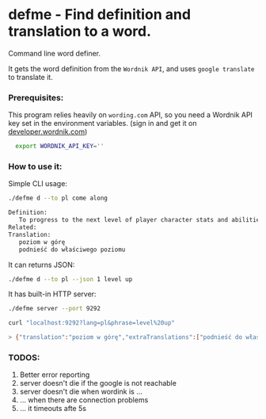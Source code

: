 # defme - Find definition and translation to a word.

Command line word definer.

It gets the word definition from the `Wordnik API`, and uses `google translate` to translate it.

### Prerequisites:

This program relies heavily on `wording.com` API, so you need a Wordnik API key set in the environment variables. (sign in and get it on [developer.wordnik.com](http://developer.wordnik.com/))

```sh
  export WORDNIK_API_KEY=''
```

### How to use it:

Simple CLI usage:

```sh
./defme d --to pl come along

Definition:
   To progress to the next level of player character stats and abilities, often by acquiring experience points in role-playing games.
Related:
Translation:
   poziom w górę
   podnieść do właściwego poziomu
```

It can returns JSON:

```sh
./defme d --to pl --json 1 level up
```

It has built-in HTTP server:

```sh
./defme server --port 9292

curl "localhost:9292?lang=pl&phrase=level%20up"

> {"translation":"poziom w górę","extraTranslations":["podnieść do właściwego poziomu"],"definitions":["To progress to the next level of player character stats and abilities, often by acquiring experience points in role-playing games."],"synonyms":null}
```

### TODOS:

1. Better error reporting
  1. server doesn't die if the google is not reachable
  1. server doesn't die when wordink is ...
  1. ... when there are connection problems
  1. ... it timeouts afte 5s


